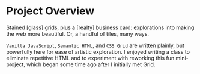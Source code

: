 

Project Overview
================

Stained [glass] grids, plus a [realty] business card: explorations into making the web more beautiful. Or, a handful of tiles, many ways. 

`Vanilla JavaScript`, `Semantic HTML`, and `CSS Grid` are written plainly, but powerfully here for ease of artistic exploration. I enjoyed writing a class to eliminate repetitive HTML and to experiment with reworking this fun mini-project, which began some time ago after I initially met Grid.


